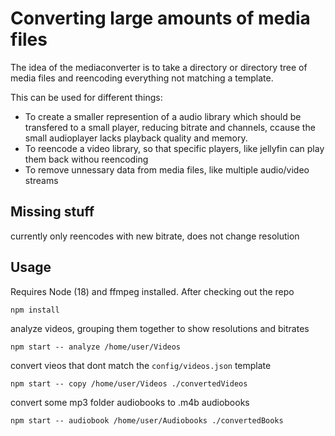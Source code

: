 # Converting large amounts of media files
The idea of the mediaconverter is to take a directory or directory tree of media files and 
reencoding everything not matching a template.

This can be used for different things:

* To create a smaller represention of a audio library which should be transfered to a small player, reducing bitrate and channels, ccause the small audioplayer lacks playback quality and memory.
* To reencode a video library, so that specific players, like jellyfin can play them back withou reencoding
* To remove unnessary data from media files, like multiple audio/video streams

## Missing stuff
currently only reencodes with new bitrate, does not change resolution

## Usage

Requires Node (18) and ffmpeg installed. After checking out the repo 

```shell
npm install
```

analyze videos, grouping them together to show resolutions and bitrates
```shell
npm start -- analyze /home/user/Videos
```

convert vieos that dont match the `config/videos.json` template
```shell
npm start -- copy /home/user/Videos ./convertedVideos
```

convert some mp3 folder audiobooks to .m4b audiobooks
```shell
npm start -- audiobook /home/user/Audiobooks ./convertedBooks
```
